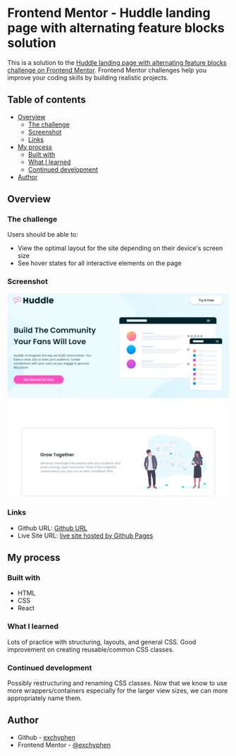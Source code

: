 # Frontend Mentor - Huddle landing page with alternating feature blocks solution

This is a solution to the [Huddle landing page with alternating feature blocks challenge on Frontend Mentor](https://www.frontendmentor.io/challenges/huddle-landing-page-with-alternating-feature-blocks-5ca5f5981e82137ec91a5100). Frontend Mentor challenges help you improve your coding skills by building realistic projects.

## Table of contents

- [Overview](#overview)
  - [The challenge](#the-challenge)
  - [Screenshot](#screenshot)
  - [Links](#links)
- [My process](#my-process)
  - [Built with](#built-with)
  - [What I learned](#what-i-learned)
  - [Continued development](#continued-development)
- [Author](#author)

## Overview

### The challenge

Users should be able to:

- View the optimal layout for the site depending on their device's screen size
- See hover states for all interactive elements on the page

### Screenshot

![readme preview](./design/readme-preview.png)

### Links

- Github URL: [Github URL](https://github.com/exchyphen/fm_huddle-landing-with-alternating)
- Live Site URL: [live site hosted by Github Pages](https://exchyphen.github.io/fm_huddle-landing-with-alternating/)

## My process

### Built with

- HTML
- CSS
- React

### What I learned

Lots of practice with structuring, layouts, and general CSS. Good improvement on creating reusable/common CSS classes.

### Continued development

Possibly restructuring and renaming CSS classes. Now that we know to use more wrappers/containers especially for the larger view sizes, we can more appropriately name them.

## Author

- Github - [exchyphen](https://github.com/exchyphen)
- Frontend Mentor - [@exchyphen](https://www.frontendmentor.io/profile/exchyphen)
